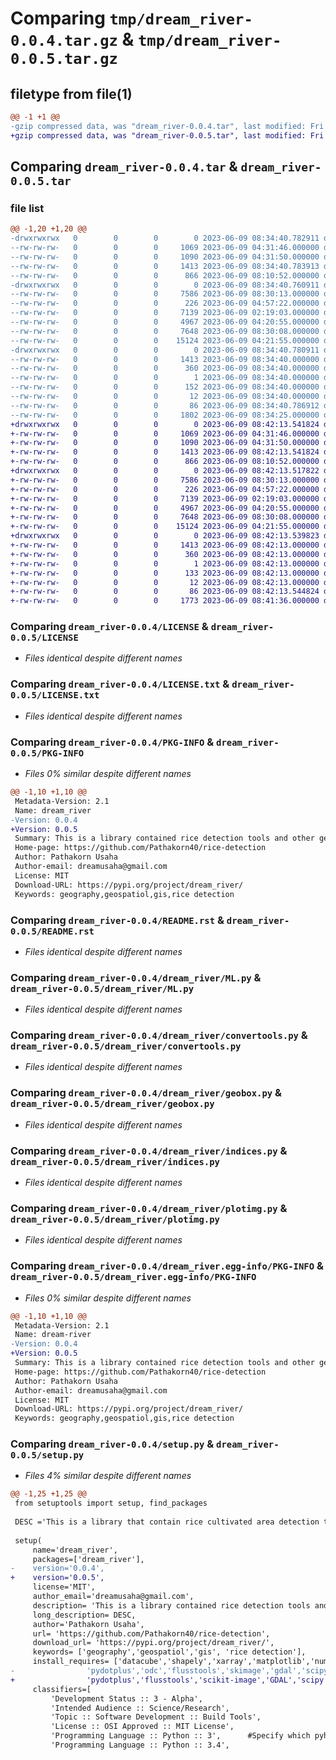 # Comparing `tmp/dream_river-0.0.4.tar.gz` & `tmp/dream_river-0.0.5.tar.gz`

## filetype from file(1)

```diff
@@ -1 +1 @@
-gzip compressed data, was "dream_river-0.0.4.tar", last modified: Fri Jun  9 08:34:40 2023, max compression
+gzip compressed data, was "dream_river-0.0.5.tar", last modified: Fri Jun  9 08:42:13 2023, max compression
```

## Comparing `dream_river-0.0.4.tar` & `dream_river-0.0.5.tar`

### file list

```diff
@@ -1,20 +1,20 @@
-drwxrwxrwx   0        0        0        0 2023-06-09 08:34:40.782911 dream_river-0.0.4/
--rw-rw-rw-   0        0        0     1069 2023-06-09 04:31:46.000000 dream_river-0.0.4/LICENSE
--rw-rw-rw-   0        0        0     1090 2023-06-09 04:31:50.000000 dream_river-0.0.4/LICENSE.txt
--rw-rw-rw-   0        0        0     1413 2023-06-09 08:34:40.783913 dream_river-0.0.4/PKG-INFO
--rw-rw-rw-   0        0        0      866 2023-06-09 08:10:52.000000 dream_river-0.0.4/README.rst
-drwxrwxrwx   0        0        0        0 2023-06-09 08:34:40.760911 dream_river-0.0.4/dream_river/
--rw-rw-rw-   0        0        0     7586 2023-06-09 08:30:13.000000 dream_river-0.0.4/dream_river/ML.py
--rw-rw-rw-   0        0        0      226 2023-06-09 04:57:22.000000 dream_river-0.0.4/dream_river/__init__.py
--rw-rw-rw-   0        0        0     7139 2023-06-09 02:19:03.000000 dream_river-0.0.4/dream_river/convertools.py
--rw-rw-rw-   0        0        0     4967 2023-06-09 04:20:55.000000 dream_river-0.0.4/dream_river/geobox.py
--rw-rw-rw-   0        0        0     7648 2023-06-09 08:30:08.000000 dream_river-0.0.4/dream_river/indices.py
--rw-rw-rw-   0        0        0    15124 2023-06-09 04:21:55.000000 dream_river-0.0.4/dream_river/plotimg.py
-drwxrwxrwx   0        0        0        0 2023-06-09 08:34:40.780911 dream_river-0.0.4/dream_river.egg-info/
--rw-rw-rw-   0        0        0     1413 2023-06-09 08:34:40.000000 dream_river-0.0.4/dream_river.egg-info/PKG-INFO
--rw-rw-rw-   0        0        0      360 2023-06-09 08:34:40.000000 dream_river-0.0.4/dream_river.egg-info/SOURCES.txt
--rw-rw-rw-   0        0        0        1 2023-06-09 08:34:40.000000 dream_river-0.0.4/dream_river.egg-info/dependency_links.txt
--rw-rw-rw-   0        0        0      152 2023-06-09 08:34:40.000000 dream_river-0.0.4/dream_river.egg-info/requires.txt
--rw-rw-rw-   0        0        0       12 2023-06-09 08:34:40.000000 dream_river-0.0.4/dream_river.egg-info/top_level.txt
--rw-rw-rw-   0        0        0       86 2023-06-09 08:34:40.786912 dream_river-0.0.4/setup.cfg
--rw-rw-rw-   0        0        0     1802 2023-06-09 08:34:25.000000 dream_river-0.0.4/setup.py
+drwxrwxrwx   0        0        0        0 2023-06-09 08:42:13.541824 dream_river-0.0.5/
+-rw-rw-rw-   0        0        0     1069 2023-06-09 04:31:46.000000 dream_river-0.0.5/LICENSE
+-rw-rw-rw-   0        0        0     1090 2023-06-09 04:31:50.000000 dream_river-0.0.5/LICENSE.txt
+-rw-rw-rw-   0        0        0     1413 2023-06-09 08:42:13.541824 dream_river-0.0.5/PKG-INFO
+-rw-rw-rw-   0        0        0      866 2023-06-09 08:10:52.000000 dream_river-0.0.5/README.rst
+drwxrwxrwx   0        0        0        0 2023-06-09 08:42:13.517822 dream_river-0.0.5/dream_river/
+-rw-rw-rw-   0        0        0     7586 2023-06-09 08:30:13.000000 dream_river-0.0.5/dream_river/ML.py
+-rw-rw-rw-   0        0        0      226 2023-06-09 04:57:22.000000 dream_river-0.0.5/dream_river/__init__.py
+-rw-rw-rw-   0        0        0     7139 2023-06-09 02:19:03.000000 dream_river-0.0.5/dream_river/convertools.py
+-rw-rw-rw-   0        0        0     4967 2023-06-09 04:20:55.000000 dream_river-0.0.5/dream_river/geobox.py
+-rw-rw-rw-   0        0        0     7648 2023-06-09 08:30:08.000000 dream_river-0.0.5/dream_river/indices.py
+-rw-rw-rw-   0        0        0    15124 2023-06-09 04:21:55.000000 dream_river-0.0.5/dream_river/plotimg.py
+drwxrwxrwx   0        0        0        0 2023-06-09 08:42:13.539823 dream_river-0.0.5/dream_river.egg-info/
+-rw-rw-rw-   0        0        0     1413 2023-06-09 08:42:13.000000 dream_river-0.0.5/dream_river.egg-info/PKG-INFO
+-rw-rw-rw-   0        0        0      360 2023-06-09 08:42:13.000000 dream_river-0.0.5/dream_river.egg-info/SOURCES.txt
+-rw-rw-rw-   0        0        0        1 2023-06-09 08:42:13.000000 dream_river-0.0.5/dream_river.egg-info/dependency_links.txt
+-rw-rw-rw-   0        0        0      133 2023-06-09 08:42:13.000000 dream_river-0.0.5/dream_river.egg-info/requires.txt
+-rw-rw-rw-   0        0        0       12 2023-06-09 08:42:13.000000 dream_river-0.0.5/dream_river.egg-info/top_level.txt
+-rw-rw-rw-   0        0        0       86 2023-06-09 08:42:13.544824 dream_river-0.0.5/setup.cfg
+-rw-rw-rw-   0        0        0     1773 2023-06-09 08:41:36.000000 dream_river-0.0.5/setup.py
```

### Comparing `dream_river-0.0.4/LICENSE` & `dream_river-0.0.5/LICENSE`

 * *Files identical despite different names*

### Comparing `dream_river-0.0.4/LICENSE.txt` & `dream_river-0.0.5/LICENSE.txt`

 * *Files identical despite different names*

### Comparing `dream_river-0.0.4/PKG-INFO` & `dream_river-0.0.5/PKG-INFO`

 * *Files 0% similar despite different names*

```diff
@@ -1,10 +1,10 @@
 Metadata-Version: 2.1
 Name: dream_river
-Version: 0.0.4
+Version: 0.0.5
 Summary: This is a library contained rice detection tools and other geospatial tools for jupyter environment on sphere.gistda.or.th in part of Data Cube
 Home-page: https://github.com/Pathakorn40/rice-detection
 Author: Pathakorn Usaha
 Author-email: dreamusaha@gmail.com
 License: MIT
 Download-URL: https://pypi.org/project/dream_river/
 Keywords: geography,geospatiol,gis,rice detection
```

### Comparing `dream_river-0.0.4/README.rst` & `dream_river-0.0.5/README.rst`

 * *Files identical despite different names*

### Comparing `dream_river-0.0.4/dream_river/ML.py` & `dream_river-0.0.5/dream_river/ML.py`

 * *Files identical despite different names*

### Comparing `dream_river-0.0.4/dream_river/convertools.py` & `dream_river-0.0.5/dream_river/convertools.py`

 * *Files identical despite different names*

### Comparing `dream_river-0.0.4/dream_river/geobox.py` & `dream_river-0.0.5/dream_river/geobox.py`

 * *Files identical despite different names*

### Comparing `dream_river-0.0.4/dream_river/indices.py` & `dream_river-0.0.5/dream_river/indices.py`

 * *Files identical despite different names*

### Comparing `dream_river-0.0.4/dream_river/plotimg.py` & `dream_river-0.0.5/dream_river/plotimg.py`

 * *Files identical despite different names*

### Comparing `dream_river-0.0.4/dream_river.egg-info/PKG-INFO` & `dream_river-0.0.5/dream_river.egg-info/PKG-INFO`

 * *Files 0% similar despite different names*

```diff
@@ -1,10 +1,10 @@
 Metadata-Version: 2.1
 Name: dream-river
-Version: 0.0.4
+Version: 0.0.5
 Summary: This is a library contained rice detection tools and other geospatial tools for jupyter environment on sphere.gistda.or.th in part of Data Cube
 Home-page: https://github.com/Pathakorn40/rice-detection
 Author: Pathakorn Usaha
 Author-email: dreamusaha@gmail.com
 License: MIT
 Download-URL: https://pypi.org/project/dream_river/
 Keywords: geography,geospatiol,gis,rice detection
```

### Comparing `dream_river-0.0.4/setup.py` & `dream_river-0.0.5/setup.py`

 * *Files 4% similar despite different names*

```diff
@@ -1,25 +1,25 @@
 from setuptools import setup, find_packages
 
 DESC ='This is a library that contain rice cultivated area detection tools and other geospatial tools for jupyter environment on https://sphere.gistda.or.th/ in part of Data Cube. Thus, you needs go to sphere.gistda (https://sphere.gistda.or.th/) and register the account to access jupyter lab environment interactively from a browser.'
 
 setup(
     name='dream_river',
     packages=['dream_river'],
-    version='0.0.4',
+    version='0.0.5',
     license='MIT',
     author_email='dreamusaha@gmail.com',
     description= 'This is a library contained rice detection tools and other geospatial tools for jupyter environment on sphere.gistda.or.th in part of Data Cube',
     long_description= DESC,
     author='Pathakorn Usaha',
     url= 'https://github.com/Pathakorn40/rice-detection',
     download_url= 'https://pypi.org/project/dream_river/',
     keywords= ['geography','geospatiol','gis', 'rice detection'],
     install_requires= ['datacube','shapely','xarray','matplotlib','numpy','geopandas','dea_tools','scikit-learn',
-                'pydotplus','odc','flusstools','skimage','gdal','scipy','math','folium','json','odc.ui','os','odc.io'],
+                'pydotplus','flusstools','scikit-image','GDAL','scipy','folium','odc.ui'],
     classifiers=[
         'Development Status :: 3 - Alpha',
         'Intended Audience :: Science/Research',
         'Topic :: Software Development :: Build Tools',
         'License :: OSI Approved :: MIT License',  
         'Programming Language :: Python :: 3',      #Specify which pyhton versions that you want to support
         'Programming Language :: Python :: 3.4',
```

